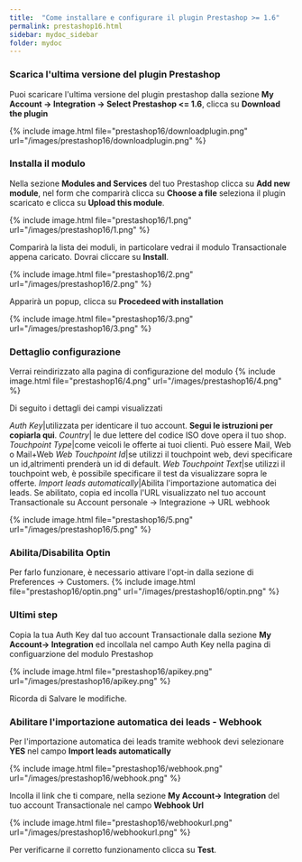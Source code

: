 ```yaml
---
title:  "Come installare e configurare il plugin Prestashop >= 1.6"
permalink: prestashop16.html
sidebar: mydoc_sidebar
folder: mydoc
---
```



### Scarica l'ultima versione del plugin Prestashop
 Puoi scaricare l'ultima versione del plugin prestashop dalla sezione  **My Account -> Integration -> Select Prestashop <= 1.6**, clicca su **Download the plugin**

{% include image.html file="prestashop16/downloadplugin.png" url="/images/prestashop16/downloadplugin.png" %}

### Installa il modulo

Nella sezione **Modules and Services** del tuo Prestashop clicca su **Add new module**, nel form che comparirà clicca su **Choose a file** seleziona il plugin scaricato e clicca su **Upload this module**.

{% include image.html file="prestashop16/1.png" url="/images/prestashop16/1.png" %}

Comparirà la lista dei moduli, in particolare vedrai il modulo Transactionale appena caricato. Dovrai cliccare su **Install**.

{% include image.html file="prestashop16/2.png" url="/images/prestashop16/2.png" %}

Apparirà un popup, clicca su **Procedeed with installation**

{% include image.html file="prestashop16/3.png" url="/images/prestashop16/3.png" %}

### Dettaglio configurazione
Verrai reindirizzato alla pagina di configurazione del modulo
{% include image.html file="prestashop16/4.png" url="/images/prestashop16/4.png" %}

Di seguito i dettagli dei campi visualizzati

*Auth Key*|utilizzata per identicare il tuo account. **Segui le istruzioni per copiarla qui**.
*Country*| le due lettere del codice ISO dove opera il tuo shop.
*Touchpoint Type*|come veicoli le offerte ai tuoi clienti. Può essere Mail, Web o Mail+Web
*Web Touchpoint Id*|se utilizzi il touchpoint web, devi specificare un id,altrimenti prenderà un id di default.
*Web Touchpoint Text*|se utilizzi il touchpoint web, è possibile specificare il test da visualizzare sopra le offerte.
*Import leads automatically*|Abilita l'importazione automatica dei leads. Se abilitato, copia ed incolla l'URL visualizzato nel tuo account Transactionale su Account personale -> Integrazione -> URL webhook

{% include image.html file="prestashop16/5.png" url="/images/prestashop16/5.png" %}

### Abilita/Disabilita Optin
Per farlo funzionare, è necessario attivare l'opt-in dalla sezione di Preferences -> Customers.
{% include image.html file="prestashop16/optin.png" url="/images/prestashop16/optin.png" %}

### Ultimi step

Copia la tua Auth Key dal tuo account Transactionale dalla sezione **My Account-> Integration** ed incollala nel campo Auth Key nella pagina di configuarzione del modulo Prestashop

{% include image.html file="prestashop16/apikey.png" url="/images/prestashop16/apikey.png" %}

Ricorda di Salvare le modifiche.


### Abilitare l'importazione automatica dei leads - Webhook

Per l'importazione automatica dei leads tramite webhook devi selezionare **YES** nel campo **Import leads automatically**

{% include image.html file="prestashop16/webhook.png" url="/images/prestashop16/webhook.png" %}

Incolla il link che ti compare, nella sezione  **My Account-> Integration** del tuo account Transactionale nel campo **Webhook Url**

{% include image.html file="prestashop16/webhookurl.png" url="/images/prestashop16/webhookurl.png" %}

Per verificarne il corretto funzionamento clicca su **Test**.